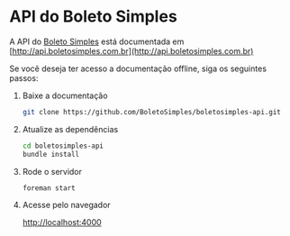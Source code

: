 # API do Boleto Simples

A API do [Boleto Simples](http://boletosimples.com.br) está documentada em [http://api.boletosimples.com.br](http://api.boletosimples.com.br)

Se você deseja ter acesso a documentação offline, siga os seguintes passos:

1. Baixe a documentação

	```sh
	git clone https://github.com/BoletoSimples/boletosimples-api.git
	```

1. Atualize as dependências

	```sh
	cd boletosimples-api
	bundle install
	```

1. Rode o servidor

	```sh
	foreman start
	```

1. Acesse pelo navegador

	[http://localhost:4000](http://localhost:4000)
